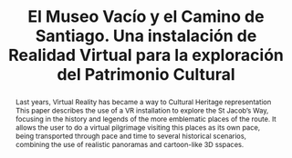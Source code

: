 ---
layout: publication
code: 2007-SIGPHI-museo_vacio_patrimonio
title: "El Museo Vacío y el Camino de Santiago. Una instalación de Realidad Virtual para la exploración del Patrimonio Cultural"
authors: Luis Hernández, Javier Taibo, David Blanco, José Iglesias, Antonio Seoane, Alberto Jaspe-Villanueva, and Rocío Mihura-Lopez
year: 2007
type: Conference Paper
conference: Simposium de Informática Gráfica y Patrimonio Histórico, SIGPHI 2007
abstract: "Last years, Virtual Reality has became a way to Cultural Heritage representation This paper describes the use of a VR installation to explore the St Jacob’s Way, focusing in the history and legends of the more emblematic places of the route. It allows the user to do a virtual pilgrimage visiting this places as its own pace, being transported through  pace and time to several historical scenarios, combining the use of realistic panoramas and cartoon-like 3D sspaces."
no_teaser: true
projects: 
 - Virtual Reality
links:
 - {name: Web, url: https://dialnet.unirioja.es/servlet/articulo?codigo=5244503}
url:  
bibtex: "@InProceedings{Hernandez:2007:MVC,\n
  title={El Museo Vac{\\'i}o y el Camino de Santiago. Una instalaci{\\'o}n de Realidad Virtual para la exploraci{\\'o}n del Patrimonio Cultural},\n
  author={Luis Hern{\\'a}ndez and David Blanco and Javier Taibo and Antonio Seoane and Alberto Jaspe-Villanueva and Roc{\\'i}o {Mihura L{\\'o}pez}},\n
  booktitle={Proc. Simposium de Inform{\\'a}tica Gr{\\'a}fica y Patrimonio Hist{\\'o}rico (SIGPHI 2007)},\n
  isbn={978-84-690-8550-9},\n
  pages={95--100},\n
  year={2007},\n
  language={spanish},\n
  url={https://dialnet.unirioja.es/servlet/articulo?codigo=5244503},\n
}" 

---